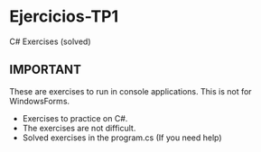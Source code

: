 # Ejercicios-TP1
C# Exercises (solved)

IMPORTANT
------
These are exercises to run in console applications. This is not for WindowsForms.

* Exercises to practice on C#.
* The exercises are not difficult.
* Solved exercises in the program.cs (If you need help)
